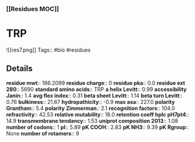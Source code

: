 ### [[Residues MOC]]
# TRP
![[res7.png]]
Tags:: #bio #residues
## Details
**residue mwt**:: 186.2099
**residue charge**:: 0
**residue pka**:: 0.0
**residue ext 280**:: 5690
**standard amino acids**:: TRP
**a helix Levitt**:: 0.99
**accessibility Janin**:: 1.4
**avg flex index**:: 0.31
**beta sheet Levitt**:: 1.14
**beta turn Levitt**:: 0.76
**bulkiness**:: 21.67
**hydropathicity**:: -0.9
**max asa**:: 227.0
**polarity Grantham**:: 5.4
**polarity Zimmerman**:: 2.1
**recognition factors**:: 104.0
**refractivity**:: 42.53
**relative mutability**:: 18.0
**retention coeff hplc pH7pt4**:: 14.9
**transmembrane tendancy**:: 1.53
**uniprot composition 2013**:: 1.08
**number of codons**:: 1
**pI**:: 5.89
**pK COOH**:: 2.83
**pK NH3**:: 9.39
**pK Rgroup**:: None
**number of rotamers**:: 9
